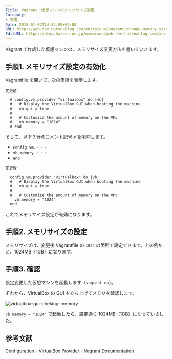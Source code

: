 ```yaml
---
Title: Vagrant：仮想マシンのメモリサイズ変更
Category:
- 環境
Date: 2018-01-02T14:52:00+09:00
URL: http://web-dev.hatenablog.com/entry/env/vagrant/change-memory-size
EditURL: https://blog.hatena.ne.jp/mamorums/web-dev.hatenablog.com/atom/entry/10328749687178930175
---
```


Vagrant で作成した仮想マシンの、メモリサイズ変更方法を書いていきます。


## 手順1. メモリサイズ設定の有効化
Vagrantfile を開いて、次の箇所を表示します。

`変更前`

```
  # config.vm.provider "virtualbox" do |vb|
  #   # Display the VirtualBox GUI when booting the machine
  #   vb.gui = true
  #
  #   # Customize the amount of memory on the VM:
  #   vb.memory = "1024"
  # end
```

そして、以下３行のコメント記号 `#` を削除します。

- `config.vm.・・・`
- `vb.memory ・・・`
- `end`

`変更後`

```
  config.vm.provider "virtualbox" do |vb|
  #   # Display the VirtualBox GUI when booting the machine
  #   vb.gui = true
  #
  #   # Customize the amount of memory on the VM:
    vb.memory = "1024"
  end
```

これでメモリサイズ設定が有効になります。


## 手順2. メモリサイズの設定
メモリサイズは、変更後 Vagrantfile の `1024` の箇所で設定できます。上の例だと、1024MB（1GB）になります。


## 手順3. 確認
設定変更した仮想マシンを起動します（`vagrant up`）。

それから、VirtualBox の GUI を立ち上げてメモリを確認します。

![virtualbox-gui-cheking-memory](http://cdn-ak.f.st-hatena.com/images/fotolife/m/mamorums/20160813/20160813162956.png)

`vb.memory = "1024"` で起動したら、設定通り 1024MB（1GB）になっていました。


## 参考文献
[Configuration - VirtualBox Provider - Vagrant Documentation](https://www.vagrantup.com/docs/virtualbox/configuration.html)
